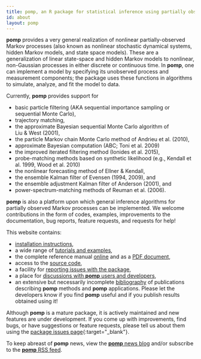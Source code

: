 ```yaml
---
title: pomp, an R package for statistical inference using partially observed Markov processes
id: about
layout: pomp
---
```


<span class="firstcharacter">**pomp**</span> provides a very general realization of nonlinear partially-observed Markov processes (also known as nonlinear stochastic dynamical systems, hidden Markov models, and state space models).
These are a generalization of linear state-space and hidden Markov models to nonlinear, non-Gaussian processes in either discrete or continuous time.
In **pomp**, one can implement a model by specifying its unobserved process and measurement components;
the package uses these functions in algorithms to simulate, analyze, and fit the model to data.

Currently, **pomp** provides support for

- basic particle filtering (AKA sequential importance sampling or sequential Monte Carlo),
- trajectory matching,
- the approximate Bayesian sequential Monte Carlo algorithm of Liu&nbsp;&amp;&nbsp;West&nbsp;(2001),
- the particle Markov chain Monte Carlo method of Andrieu et al.&nbsp;(2010),
- approximate Bayesian computation (ABC; Toni et al.&nbsp;2009)
- the improved iterated filtering method (Ionides et al. 2015),
- probe-matching methods based on synthetic likelihood (e.g., Kendall et al. 1999, Wood et al. 2010)
- the nonlinear forecasting method of Ellner&nbsp;&amp;&nbsp;Kendall,
- the ensemble Kalman filter of Evensen (1994, 2009), and
- the ensemble adjustment Kalman filter of Anderson (2001), and
- power-spectrum-matching methods of Reuman et al. (2006).

**pomp** is also a platform upon which general inference algorithms for partially observed Markov processes can be implemented.
We welcome contributions in the form of codes, examples, improvements to the documentation, bug reports, feature requests, and requests for help!

This website contains:
- [installation instructions](install.html), 
- a wide range of [tutorials and examples](docs.html), 
- the complete reference manual [online](manual/) and as a [PDF document](manual/pdf/),
- access to the [source code](https://github.com/kingaa/pomp/), 
- a facility for [reporting issues with the package](https://github.com/kingaa/pomp/issues), 
- a place for [discussions with **pomp** users and developers](https://github.com/kingaa/pomp/discussions),
- an extensive but necessarily incomplete [bibliography](biblio.html) of publications describing **pomp** methods and **pomp** applications.
  Please let the developers know if you find **pomp** useful and if you publish results obtained using it!

Although **pomp** is a mature package, it is actively maintained and new features are under development.
If you come up with improvements, find bugs, or have suggestions or feature requests, please tell us about them using the [package issues page](https://github.com/kingaa/pomp/issues){:target="_blank"}.

To keep abreast of **pomp** news, view the [**pomp** news blog](blog.html) and/or subscribe to the [**pomp** RSS feed](pomp.atom).
